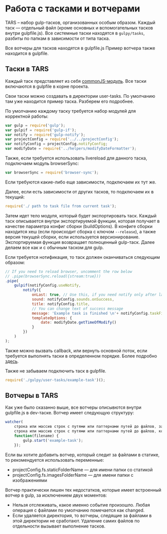 Работа с тасками и вотчерами
============================

TARS – набор gulp-тасков, организованных особым образом. Каждый таск — отдельный файл (кроме основных и вспомогательных тасков внутри gulpfile.js). Все системные таски находятся в `gulpy/tasks`, разбиты по папкам в зависимости от типа таска.

Все вотчеры для тасков находятся в gulpfile.js Пример вотчера также находится в gulpfile.

Таски в TARS
-------------

Каждый таск представляет из себя <a href="http://wiki.commonjs.org/wiki/Modules/1.1" target="_blank">commonJS-модуль</a>. Все таски включаются в gulpfile в корне проекта.

Свои таски можно создавать в директории user-tasks. По умолчанию там уже находится пример таска. Разберем его подробнее.

По умолчанию каждому таску требуется набор модулей для корректной работы:

```javascript
var gulp = require('gulp');
var gulpif = require('gulp-if');
var notify = require('gulp-notify');
var projectConfig = require('../../projectConfig');
var notifyConfig = projectConfig.notifyConfig;
var modifyDate = require('../helpers/modifyDateFormatter');
```

Также, если требуется использовать livereload для данного таска, подключаем модуль browserSync:

```javascript
var browserSync = require('browser-sync');
```

Если требуются какие-либо еще зависимости, подключаем их тут же.

Далее, если есть зависимости от других тасков, то подключаем их в текущий:

```javascript
require('./ path to task file from current task');
```

Затем идет тело модуля, который будет экспортировать таск. Каждый таск описывается внутри экспортируемой функции, которая получает в качестве параметра конфиг сборки (buildOptions). В конфиге сборки находится хеш (если происходит сборка с ключом `--release`), а также версия текущей сборки, если используется версионирование. Экспортируемая функция возвращает полноценный gulp-таск. Далее делаем все как и с обычным таском для gulp.

Если требуется нотификация, то таск должен оканчиваться следующим образом:

```javascript
// If you need to reload browser, uncomment the row below
// .pipe(browserSync.reload({stream:true}))
.pipe(
    gulpif(notifyConfig.useNotify,
        notify({
            onLast: true, // Use this, if you need notify only after last file will be processed
            sound: notifyConfig.sounds.onSuccess,
            title: notifyConfig.title,
            // You can change text of success message
            message: 'Example task is finished \n'+ notifyConfig.taskFinishedText +'<%= options.date %>',
            templateOptions: {
                date: modifyDate.getTimeOfModify()
            }
        })
    )
);
```

Также можно вызвать callback, или вернуть основной поток, если требуется выполнять таски в определенном порядке. Более подробно <a href="http://frontender.info/handling-sync-tasks-with-gulp-js/" target="_blank">здесь</a>.

Также не забываем подключить таск в gulpfile.

```javascript
require('./gulpy/user-tasks/example-task')();
```

Вотчеры в TARS
---------------

Как уже было сказанно выше, все вотчеры описывются внутри gulpfile.js в dev-таске. Вотчер имеет следующую структуру:

```javascript
watcher(
    строка или массив строк с путями или паттернами путей до файлов, за которыми нужно следить,
    строка или массив строк с путями или паттернами путей до файлов, которые нужно отфильтровать или false, если фильтрация не требуется,
    function(filename) {
        gulp.start('example-task');
    });
```

Если вы хотите добавить вотчер, который следит за файлами в статике, то рекомендуется использовать переменные:
* projectConfig.fs.staticFolderName — для имени папки со статикой
* projectConfig.fs.imagesFolderName — для имени папки с изображениями

Вотчер практически лишен тех недостатков, которые имеет встроенный вотчер в gulp, за исключением двух моментов:
* Нельзя отслеживать, какое именно событие произошло. Любая операция с файлами по умолчанию помечается как changed.
* Если удаляется директория, то вотчеры, следящие за файлами в этой директории не сработают. Удаление самих файлов по отдельности вызывает выполнение тасков.
